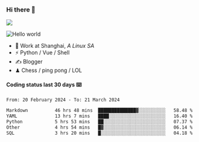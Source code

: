 ### Hi there 👋
![](https://komarev.com/ghpvc/?username=Xuhandsome)


<img src="https://github-readme-stats.vercel.app/api?username=XuHandsome&show_icons=true&theme=merko" alt="Hello world">

<br/>

- 🍻  Work at Shanghai, _A Linux SA_
- ⚡  Python / Vue / Shell
- ✍️  Blogger
- ♟  Chess / ping pong / LOL

#### Coding status last 30 days ⌨️

<!--START_SECTION:waka-->

```txt
From: 20 February 2024 - To: 21 March 2024

Markdown          46 hrs 48 mins  ██████████████▓░░░░░░░░░░   58.48 %
YAML              13 hrs 7 mins   ████░░░░░░░░░░░░░░░░░░░░░   16.40 %
Python            5 hrs 53 mins   ██░░░░░░░░░░░░░░░░░░░░░░░   07.37 %
Other             4 hrs 54 mins   █▓░░░░░░░░░░░░░░░░░░░░░░░   06.14 %
SQL               3 hrs 20 mins   █░░░░░░░░░░░░░░░░░░░░░░░░   04.18 %
```

<!--END_SECTION:waka-->
